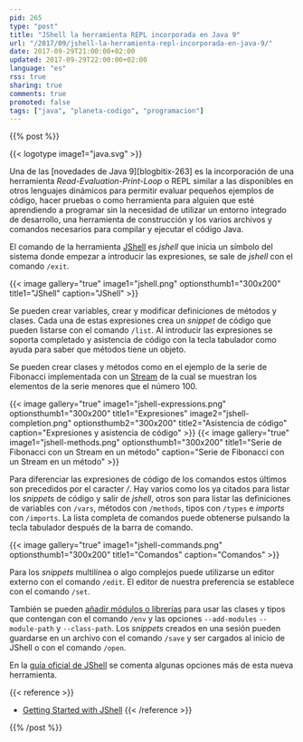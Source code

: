 ```yaml
---
pid: 265
type: "post"
title: "JShell la herramienta REPL incorporada en Java 9"
url: "/2017/09/jshell-la-herramienta-repl-incorporada-en-java-9/"
date: 2017-09-29T21:00:00+02:00
updated: 2017-09-29T22:00:00+02:00
language: "es"
rss: true
sharing: true
comments: true
promoted: false
tags: ["java", "planeta-codigo", "programacion"]
---
```


{{% post %}}

{{< logotype image1="java.svg" >}}

Una de las [novedades de Java 9][blogbitix-263] es la incorporación de una herramienta _Read-Evaluation-Print-Loop_ o REPL similar a las disponibles en otros lenguajes dinámicos para permitir evaluar pequeños ejemplos de código, hacer pruebas o como herramienta para alguien que esté aprendiendo a programar sin la necesidad de utilizar un entorno integrado de desarrollo, una herramienta de construcción y los varios archivos y comandos necesarios para compilar y ejecutar el código Java.

El comando de la herramienta [JShell](https://docs.oracle.com/javase/9/jshell/introduction-jshell.htm) es _jshell_ que inicia un símbolo del sistema donde empezar a introducir las expresiones, se sale de _jshell_ con el comando <code>/exit</code>.

{{< image
    gallery="true"
    image1="jshell.png" optionsthumb1="300x200" title1="JShell"
    caption="JShell" >}}

Se pueden crear variables, crear y modificar definiciones de métodos y clases. Cada una de estas expresiones crea un _snippet_ de código que pueden listarse con el comando <code>/list</code>. Al introducir las expresiones se soporta completado y asistencia de código con la tecla tabulador como ayuda para saber que métodos tiene un objeto.

Se pueden crear clases y métodos como en el ejemplo de la serie de Fibonacci implementada con un [Stream](https://docs.oracle.com/javase/9/docs/api/java/util/stream/Stream.html) de la cual se muestran los elementos de la serie menores que el número 100.

{{< image
    gallery="true"
    image1="jshell-expressions.png" optionsthumb1="300x200" title1="Expresiones"
    image2="jshell-completion.png" optionsthumb2="300x200" title2="Asistencia de código"        
    caption="Expresiones y asistencia de código" >}}
{{< image
    gallery="true"
    image1="jshell-methods.png" optionsthumb1="300x200" title1="Serie de Fibonacci con un Stream en un método"
    caption="Serie de Fibonacci con un Stream en un método" >}}

Para diferenciar las expresiones de código de los comandos estos últimos son precedidos por el caracter _/_. Hay varios como los ya citados para listar los _snippets_ de código y salir de _jshell_, otros son para listar las definiciones de variables con <code>/vars</code>, métodos con <code>/methods</code>, tipos con <code>/types</code> e _imports_ con <code>/imports</code>. La lista completa de comandos puede obtenerse pulsando la tecla tabulador después de la barra de comando.

{{< image
    gallery="true"
    image1="jshell-commands.png" optionsthumb1="300x200" title1="Comandos"
    caption="Comandos" >}}

Para los _snippets_ multilínea o algo complejos puede utilizarse un editor externo con el comando <code>/edit</code>. El editor de nuestra preferencia se establece con el comando <code>/set</code>.

También se pueden [añadir módulos o librerías](https://docs.oracle.com/javase/9/jshell/external-code.htm) para usar las clases y tipos que contengan con el comando <code>/env</code> y las opciones <code>--add-modules</code>  <code>--module-path</code> y <code>--class-path</code>. Los _snippets_ creados en una sesión pueden guardarse en un archivo con el comando <code>/save</code> y ser cargados al inicio de JShell o con el comando <code>/open</code>.

En la [guía oficial de JShell](https://docs.oracle.com/javase/9/jshell/toc.htm) se comenta algunas opciones más de esta nueva herramienta.

{{< reference >}}
* [Getting Started with JShell](https://www.pluralsight.com/guides/java-and-j2ee/getting-started-with-jshell)
{{< /reference >}}

{{% /post %}}
